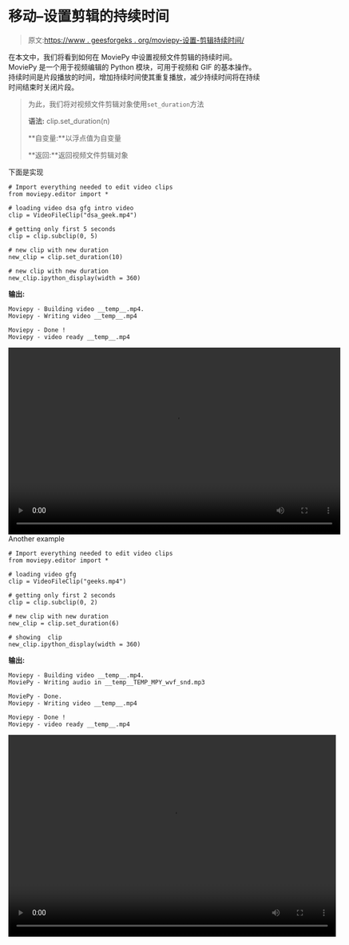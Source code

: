 # 移动–设置剪辑的持续时间

> 原文:[https://www . geesforgeks . org/moviepy-设置-剪辑持续时间/](https://www.geeksforgeeks.org/moviepy-setting-duration-of-the-clip/)

在本文中，我们将看到如何在 MoviePy 中设置视频文件剪辑的持续时间。MoviePy 是一个用于视频编辑的 Python 模块，可用于视频和 GIF 的基本操作。持续时间是片段播放的时间，增加持续时间使其重复播放，减少持续时间将在持续时间结束时关闭片段。

> 为此，我们将对视频文件剪辑对象使用`set_duration`方法
> 
> **语法:** clip.set_duration(n)
> 
> **自变量:**以浮点值为自变量
> 
> **返回:**返回视频文件剪辑对象

下面是实现

```
# Import everything needed to edit video clips 
from moviepy.editor import *

# loading video dsa gfg intro video 
clip = VideoFileClip("dsa_geek.mp4") 

# getting only first 5 seconds
clip = clip.subclip(0, 5)

# new clip with new duration
new_clip = clip.set_duration(10)

# new clip with new duration
new_clip.ipython_display(width = 360)
```

**输出:**

```
Moviepy - Building video __temp__.mp4.
Moviepy - Writing video __temp__.mp4

Moviepy - Done !
Moviepy - video ready __temp__.mp4

```

<video class="wp-video-shortcode" id="video-475313-1" width="665" height="374" preload="metadata" controls=""><source type="video/mp4" src="https://media.geeksforgeeks.org/wp-content/uploads/20200826024116/1st6.mp4?_=1">[https://media.geeksforgeeks.org/wp-content/uploads/20200826024116/1st6.mp4](https://media.geeksforgeeks.org/wp-content/uploads/20200826024116/1st6.mp4)</video>
Another example

```
# Import everything needed to edit video clips
from moviepy.editor import *

# loading video gfg
clip = VideoFileClip("geeks.mp4")

# getting only first 2 seconds
clip = clip.subclip(0, 2)

# new clip with new duration
new_clip = clip.set_duration(6)

# showing  clip 
new_clip.ipython_display(width = 360) 
```

**输出:**

```
Moviepy - Building video __temp__.mp4.
MoviePy - Writing audio in __temp__TEMP_MPY_wvf_snd.mp3

MoviePy - Done.
Moviepy - Writing video __temp__.mp4

Moviepy - Done !
Moviepy - video ready __temp__.mp4

```

<video class="wp-video-shortcode" id="video-475313-2" width="656" height="404" preload="metadata" controls=""><source type="video/mp4" src="https://media.geeksforgeeks.org/wp-content/uploads/20200826023824/2nd5.mp4?_=2">[https://media.geeksforgeeks.org/wp-content/uploads/20200826023824/2nd5.mp4](https://media.geeksforgeeks.org/wp-content/uploads/20200826023824/2nd5.mp4)</video>